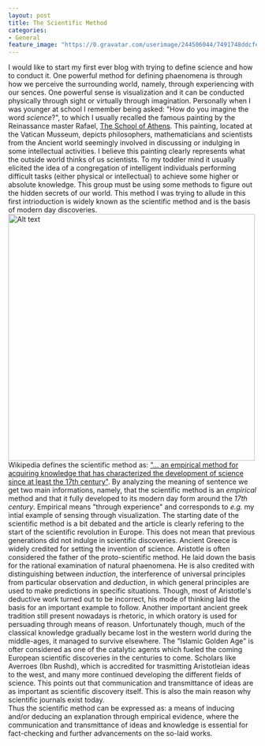 ```yaml
---
layout: post
title: The Scientific Method
categories:
- General
feature_image: "https://0.gravatar.com/userimage/244506044/7491748ddcfec0168d99b19ad7d506ea?size=256"
---
```


I would like to start my first ever blog with trying to define science and how to conduct it. One powerful method for defining phaenomena is through how we perceive the surrounding world, namely, through experiencing with our sences. One powerful sense is visualization and it can be conducted physically through sight or virtually through imagination. Personally when I was younger at school I remember being asked: "How do you imagine the word _science_?", to which I usually recalled the famous painting by the Reinassance master Rafael, [The School of Athens](https://en.wikipedia.org/wiki/The_School_of_Athens#/media/File:%22The_School_of_Athens%22_by_Raffaello_Sanzio_da_Urbino.jpg). This painting, located at the Vatican Musseum, depicts philosophers, mathematicians and scientists from the Ancient world seemingly involved in discussing or indulging in some intellectual activities. I believe this painting clearly represents what the outside world thinks of us scientists. To my toddler mind it usually elicited the idea of a congregation of intelligent individuals performing difficult tasks (either physical or intellectual) to achieve some higher or absolute knowledge. This group must be using some methods to figure out the hidden secrets of our world. This method I was trying to allude in this first intrioduction is widely known as the scientific method and is the basis of modern day discoveries. 
<img src="https://i.imgur.com/PYhT9Up.jpg" alt="Alt text" width="500">    
Wikipedia defines the scientific method as: ["... an empirical method for acquiring knowledge that has characterized the development of science since at least the 17th century"](https://en.wikipedia.org/wiki/Scientific_method). By analyzing the meaning of sentence we get two main informations, namely, that the scientific method is an _empirical_ method and that it fully developed to its modern day form around the _17th century_. Empirical means "through experience" and corresponds to _e.g._ my intial example of sensing through visualization. The starting date of the scientific method is a bit debated and the article is clearly refering to the start of the scientific revolution in Europe. This does not mean that previous generations did not indulge in scientific discoveries. Ancient Greece is widely credited for setting the invention of science. Aristotle is often considered the father of the proto-scientific method. He laid down the basis for the rational examination of natural phaenomena. He is also credited with distinguishing between _induction_, the interference of universal principles from particular observation and _deduction_, in which general principles are used to make predictions in specific situations. Though, most of Aristotle's deductive work turned out to be incorrect, his mode of thinking laid the basis for an important example to follow. Another important ancient greek tradition still present nowadays is rhetoric, in which oratory is used for persuading through means of reason. Unfortunately though, much of the classical knowledge gradually became lost in the western world during the middle-ages, it managed to survive elsewhere. The "Islamic Golden Age" is ofter considered as one of the catalytic agents which fueled the coming European scientific discoveries in the centuries to come. Scholars like Averroes (Ibn Rushd), which is accredited for trasmitting Aristotleian ideas to the west, and many more continued developing the different fields of science. This points out that communication and transmittance of ideas are as important as scientific discovery itself. This is also the main reason why scientific journals exist today.   
Thus the scientific method can be expressed as: a means of inducing and/or deducing an explanation through empirical evidence, where the communication and transmittance of ideas and knowledge is essential for fact-checking and further advancements on the so-laid works.  


